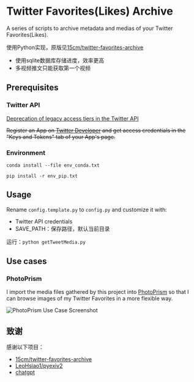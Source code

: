 # Twitter Favorites(Likes) Archive
A series of scripts to archive metadata and medias of your Twitter Favorites(Likes).

使用Python实现，原版见[15cm/twitter-favorites-archive](https://github.com/15cm/twitter-favorites-archive)

- 使用sqlite数据库存储进度，效率更高
- 多视频推文只能获取第一个视频

## Prerequisites

### Twitter API

[Deprecation of legacy access tiers in the Twitter API](https://twittercommunity.com/t/deprecation-of-legacy-access-tiers-in-the-twitter-api/196162)

~~Register an App on [Twitter Developer](https://developer.twitter.com/apps) and get
access credentials in the "Keys and Tokens" tab of your App's page.~~

### Environment

```shell
conda install --file env_conda.txt

pip install -r env_pip.txt
```

## Usage

Rename `config.template.py` to `config.py` and customize it with:
- Twitter API credentials
- SAVE_PATH：保存路径，默认当前目录

运行：`python getTweetMedia.py`

## Use cases
### PhotoPrism
I import the media files gathered by this project into [PhotoPrism](https://github.com/photoprism/photoprism) so that I can browse images of my Twitter Favorites in a more flexible way.

![PhotoPrism Use Case Screenshot](./assets/images/use-case-photoprism-0.png)


## 致谢

感谢以下项目：

- [15cm/twitter-favorites-archive](https://github.com/15cm/twitter-favorites-archive)
- [LeoHsiao1/pyexiv2](https://github.com/LeoHsiao1/pyexiv2)
- [chatgpt](https://chat.openai.com/chat)